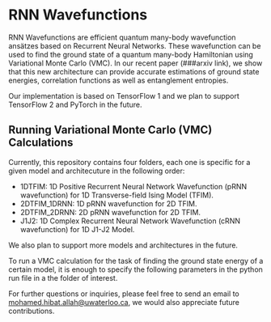 # RNN Wavefunctions

RNN Wavefunctions are efficient quantum many-body wavefunction ansätzes based on Recurrent Neural Networks. These wavefunction can be used to find the ground state of a quantum many-body Hamiltonian using Variational Monte Carlo (VMC). In our recent paper (###arxiv link), we show that this new architecture can provide accurate estimations of ground state energies, correlation functions as well as entanglement entropies.

Our implementation is based on TensorFlow 1 and we plan to support TensorFlow 2 and PyTorch in the future.

## Running Variational Monte Carlo (VMC) Calculations

Currently, this repository contains four folders, each one is specific for a given model and architecuture in the following order:
- 1DTFIM: 1D Positive Recurrent Neural Network Wavefunction (pRNN wavefunction) for 1D Transverse-field Ising Model (TFIM).
- 2DTFIM_1DRNN: 1D pRNN wavefunction for 2D TFIM.
- 2DTFIM_2DRNN: 2D pRNN wavefunction for 2D TFIM.
- J1J2: 1D Complex Recurrent Neural Network Wavefunction (cRNN wavefunction) for 1D J1-J2 Model.

We also plan to support more models and architectures in the future.

To run a VMC calculation for the task of finding the ground state energy of a certain model, it is enough to specify the following parameters in the python run file in a the folder of interest.

For further questions or inquiries, please feel free to send an email to mohamed.hibat.allah@uwaterloo.ca, we would also appreciate future contributions.
